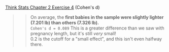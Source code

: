 [Think Stats Chapter 2 Exercise 4](http://greenteapress.com/thinkstats2/html/thinkstats2003.html#toc24) (Cohen's d)

>> On average, the **first babies in the sample were slightly lighter (7.201 lb) than others (7.326 lb).**  
```Cohen's d = 0.089``` This is a greater difference than we saw with pregnancy length, but it's still *very* small!  
0.2 is the cutoff for a "small effect", and this isn't even halfway there.
